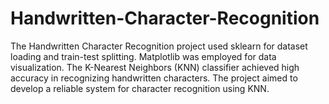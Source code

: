 # Handwritten-Character-Recognition
The Handwritten Character Recognition project used sklearn for dataset loading and train-test splitting. Matplotlib was employed for data visualization. The K-Nearest Neighbors (KNN) classifier achieved high accuracy in recognizing handwritten characters. The project aimed to develop a reliable system for character recognition using KNN.
